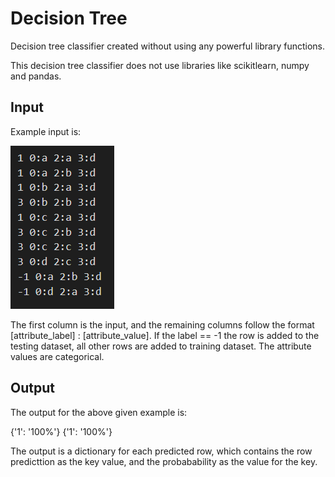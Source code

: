 # Decision Tree
Decision tree classifier created without using any powerful library functions.

This decision tree classifier does not use libraries like scikitlearn, numpy and pandas. 

## Input

Example input is:

<img src="/images/input.png">

The first column is the input, and the remaining columns follow the format [attribute_label] : [attribute_value]. If the label == -1 the row is added to the testing dataset, all other rows are added to training dataset.
The attribute values are categorical.

## Output

The output for the above given example is:

{'1': '100%'}
{'1': '100%'}

The output is a dictionary for each predicted row, which contains the row predicttion as the key value, and the probabability as the value for the key.
